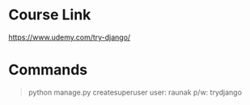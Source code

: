 # Course Link
https://www.udemy.com/try-django/

# Commands
> python manage.py createsuperuser
	user: raunak
	p/w: trydjango